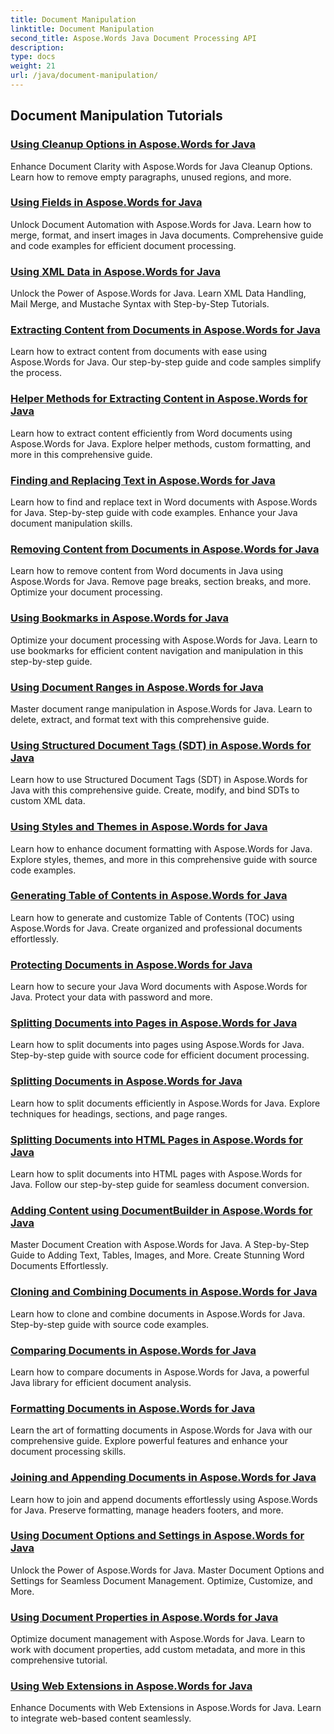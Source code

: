 ```yaml
---
title: Document Manipulation
linktitle: Document Manipulation
second_title: Aspose.Words Java Document Processing API
description: 
type: docs
weight: 21
url: /java/document-manipulation/
---
```


## Document Manipulation Tutorials
### [Using Cleanup Options in Aspose.Words for Java](./using-cleanup-options/)
Enhance Document Clarity with Aspose.Words for Java Cleanup Options. Learn how to remove empty paragraphs, unused regions, and more.
### [Using Fields in Aspose.Words for Java](./using-fields/)
Unlock Document Automation with Aspose.Words for Java. Learn how to merge, format, and insert images in Java documents. Comprehensive guide and code examples for efficient document processing.
### [Using XML Data in Aspose.Words for Java](./using-xml-data/)
Unlock the Power of Aspose.Words for Java. Learn XML Data Handling, Mail Merge, and Mustache Syntax with Step-by-Step Tutorials.
### [Extracting Content from Documents in Aspose.Words for Java](./extracting-content-from-documents/)
Learn how to extract content from documents with ease using Aspose.Words for Java. Our step-by-step guide and code samples simplify the process.
### [Helper Methods for Extracting Content in Aspose.Words for Java](./helper-methods-for-extracting-content/)
Learn how to extract content efficiently from Word documents using Aspose.Words for Java. Explore helper methods, custom formatting, and more in this comprehensive guide.
### [Finding and Replacing Text in Aspose.Words for Java](./finding-and-replacing-text/)
Learn how to find and replace text in Word documents with Aspose.Words for Java. Step-by-step guide with code examples. Enhance your Java document manipulation skills.
### [Removing Content from Documents in Aspose.Words for Java](./removing-content-from-documents/)
Learn how to remove content from Word documents in Java using Aspose.Words for Java. Remove page breaks, section breaks, and more. Optimize your document processing.
### [Using Bookmarks in Aspose.Words for Java](./using-bookmarks/)
Optimize your document processing with Aspose.Words for Java. Learn to use bookmarks for efficient content navigation and manipulation in this step-by-step guide.
### [Using Document Ranges in Aspose.Words for Java](./using-document-ranges/)
Master document range manipulation in Aspose.Words for Java. Learn to delete, extract, and format text with this comprehensive guide.
### [Using Structured Document Tags (SDT) in Aspose.Words for Java](./using-structured-document-tags/)
Learn how to use Structured Document Tags (SDT) in Aspose.Words for Java with this comprehensive guide. Create, modify, and bind SDTs to custom XML data.
### [Using Styles and Themes in Aspose.Words for Java](./using-styles-and-themes/)
Learn how to enhance document formatting with Aspose.Words for Java. Explore styles, themes, and more in this comprehensive guide with source code examples.
### [Generating Table of Contents in Aspose.Words for Java](./generating-table-of-contents/)
Learn how to generate and customize Table of Contents (TOC) using Aspose.Words for Java. Create organized and professional documents effortlessly.
### [Protecting Documents in Aspose.Words for Java](./protecting-documents/)
Learn how to secure your Java Word documents with Aspose.Words for Java. Protect your data with password and more.
### [Splitting Documents into Pages in Aspose.Words for Java](./splitting-documents-into-pages/)
Learn how to split documents into pages using Aspose.Words for Java. Step-by-step guide with source code for efficient document processing.
### [Splitting Documents in Aspose.Words for Java](./splitting-documents/)
Learn how to split documents efficiently in Aspose.Words for Java. Explore techniques for headings, sections, and page ranges.
### [Splitting Documents into HTML Pages in Aspose.Words for Java](./splitting-documents-into-html-pages/)
Learn how to split documents into HTML pages with Aspose.Words for Java. Follow our step-by-step guide for seamless document conversion.
### [Adding Content using DocumentBuilder in Aspose.Words for Java](./adding-content-using-documentbuilder/)
Master Document Creation with Aspose.Words for Java. A Step-by-Step Guide to Adding Text, Tables, Images, and More. Create Stunning Word Documents Effortlessly.
### [Cloning and Combining Documents in Aspose.Words for Java](./cloning-and-combining-documents/)
Learn how to clone and combine documents in Aspose.Words for Java. Step-by-step guide with source code examples.
### [Comparing Documents in Aspose.Words for Java](./comparing-documents/)
Learn how to compare documents in Aspose.Words for Java, a powerful Java library for efficient document analysis. 
### [Formatting Documents in Aspose.Words for Java](./formatting-documents/)
Learn the art of formatting documents in Aspose.Words for Java with our comprehensive guide. Explore powerful features and enhance your document processing skills.
### [Joining and Appending Documents in Aspose.Words for Java](./joining-and-appending-documents/)
Learn how to join and append documents effortlessly using Aspose.Words for Java. Preserve formatting, manage headers footers, and more.
### [Using Document Options and Settings in Aspose.Words for Java](./using-document-options-and-settings/)
Unlock the Power of Aspose.Words for Java. Master Document Options and Settings for Seamless Document Management. Optimize, Customize, and More.
### [Using Document Properties in Aspose.Words for Java](./using-document-properties/)
Optimize document management with Aspose.Words for Java. Learn to work with document properties, add custom metadata, and more in this comprehensive tutorial.
### [Using Web Extensions in Aspose.Words for Java](./using-web-extensions/)
Enhance Documents with Web Extensions in Aspose.Words for Java. Learn to integrate web-based content seamlessly. 